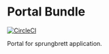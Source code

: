 # Portal Bundle

[![CircleCI](https://circleci.com/gh/sprungbrett/portal-bundle/tree/master.svg?style=svg)](https://circleci.com/gh/sprungbrett/portal-bundle/tree/master)

Portal for sprungbrett application.
